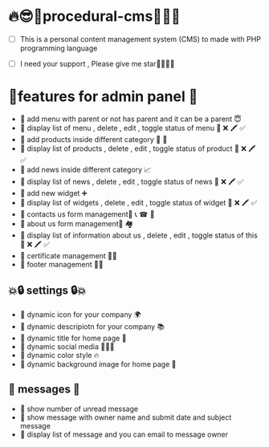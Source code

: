 # 🔥:sunglasses:🚀procedural-cms🚀:sunglasses:🔥
 - [ ] This is a personal content management system (CMS) to made with PHP programming language 
 - [ ] I need your support , Please give me star🙏💖💖💖


# 📝features for admin panel 📝
- 📌 add menu with parent or not has parent and it can be a parent 😇
- 📌 display list of menu , delete , edit , toggle status of menu 📜 ❌ 🖍 ✅
- 📌 add products inside different category 🚚 🍱
- 📌 display list of products , delete , edit , toggle status of product 📜 ❌ 🖍 ✅
- 📌 add news inside different category 📈
- 📌 display list of news , delete , edit , toggle status of news 📜 ❌ 🖍 ✅
- 📌 add new widget ➕
- 📌 display list of widgets , delete , edit , toggle status of widget 📜 ❌ 🖍 ✅
- 📌 contacts us form management👥 📞 ☎ 📲
- 📌 about us form management🧮 🏘
- 📌 display list of information about us , delete , edit , toggle status of this 📜 ❌ 🖍 ✅
- 📌 certificate management 🧾🎈
- 📌 footer management 👣😆

## 💥🔒️ settings 🔒️💥
- 📌 dynamic icon for your company :earth_africa:
- 📌 dynamic descripiotn for your company :books:
- 📌 dynamic title for home page :bookmark_tabs:
- 📌 dynamic social media 📸✨🎉
- 📌 dynamic color style 🔥
- 📌 dynamic background image for home page 📸

## 📲 messages 📲
- 📌 show number of unread message
- 📌 show message with owner name and submit date and subject message
- 📌 display list of message and you can email to message owner


